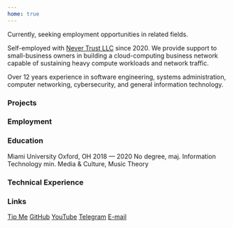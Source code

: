 ```yaml
---
home: true
---
```

<script setup>
import Projects from './components/Projects.vue';
import Employment from './components/Employment.vue';
import TechnicalExperience from './components/TechnicalExperience.vue';
</script>

Currently, seeking employment opportunities in related fields.

Self-employed with [Never Trust LLC](https://nevertrustllc.com) since 2020. We provide support to small-business owners 
in building a cloud-computing business network capable of sustaining heavy compute workloads and network traffic.

Over 12 years experience in software engineering, 
systems administration,
computer networking, 
cybersecurity, 
and general information technology.

### Projects
<Projects />

### Employment
<Employment />

### Education
<div class="p-2 flex flex-col gap-2">
  <span class="text-left">
    <span class="font-display font-bold text-lg">Miami University</span>
    <span class="ml-2 font-sans font-normal">Oxford, OH</span>
    <span class="ml-2 text-sm text-neutral-600 dark:text-neutral-400">2018 &mdash; 2020</span>
  </span>
  <span class="font-mono indent-8 text-sm text-neutral-600 dark:text-neutral-400">No degree, maj. Information Technology min. Media & Culture, Music Theory</span>
</div>

### Technical Experience
<TechnicalExperience />

### Links
<span class="flex flex-row justify-between">
<a class="font-mono text-sm" href="https://manthrowshat.net/tip" target="_blank">Tip Me</a>
<a class="font-mono text-sm" href="https://github.com/possiblemeatball" target="_blank">GitHub</a>
<a class="font-mono text-sm" href="https://youtube.com/@possiblemeatball" target="_blank">YouTube</a>
<a class="font-mono text-sm" href="https://t.me/possiblemeatball" target="_blank">Telegram</a>
<a class="font-mono text-sm" href="mailto:meatball@manthrowshat.net" target="_blank">E-mail</a>
</span>